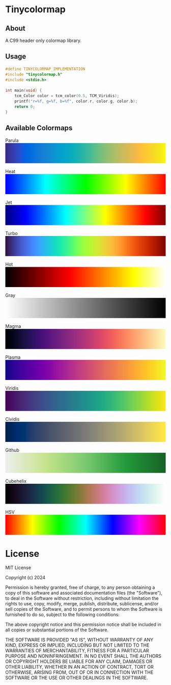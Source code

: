 # Tinycolormap

## About

A C99 header only colormap library.

## Usage

```C
#define TINYCOLORMAP_IMPLEMENTATION
#include "tinycolormap.h"
#include <stdio.h>

int main(void) {
    tcm_Color color = tcm_color(0.5, TCM_Viridis);
    printf("r=%f, g=%f, b=%f", color.r, color.g, color.b);
    return 0;
}
```

## Available Colormaps

Parula <br>
![Parula](./test/parula.bmp)

Heat <br>
![Heat](./test/heat.bmp)

Jet <br>
![Jet](./test/jet.bmp)

Turbo <br>
![Turbo](./test/turbo.bmp)

Hot <br>
![Hot](./test/hot.bmp)

Gray <br>
![Gray](./test/gray.bmp)

Magma <br>
![Magma](./test/magma.bmp)

Plasma <br>
![Plasma](./test/plasma.bmp)

Viridis <br>
![Viridis](./test/viridis.bmp)

Cividis <br>
![Cividis](./test/cividis.bmp)

Github <br>
![Github](./test/github.bmp)

Cubehelix <br>
![Cubehelix](./test/cubehelix.bmp)

HSV <br>
![HSV](./test/hsv.bmp)

# License

 MIT License

 Copyright (c) 2024

 Permission is hereby granted, free of charge, to any person obtaining a copy
 of this software and associated documentation files (the "Software"), to deal
 in the Software without restriction, including without limitation the rights
 to use, copy, modify, merge, publish, distribute, sublicense, and/or sell
 copies of the Software, and to permit persons to whom the Software is
 furnished to do so, subject to the following conditions:

 The above copyright notice and this permission notice shall be included in all
 copies or substantial portions of the Software.

 THE SOFTWARE IS PROVIDED "AS IS", WITHOUT WARRANTY OF ANY KIND, EXPRESS OR
 IMPLIED, INCLUDING BUT NOT LIMITED TO THE WARRANTIES OF MERCHANTABILITY,
 FITNESS FOR A PARTICULAR PURPOSE AND NONINFRINGEMENT. IN NO EVENT SHALL THE
 AUTHORS OR COPYRIGHT HOLDERS BE LIABLE FOR ANY CLAIM, DAMAGES OR OTHER
 LIABILITY, WHETHER IN AN ACTION OF CONTRACT, TORT OR OTHERWISE, ARISING FROM,
 OUT OF OR IN CONNECTION WITH THE SOFTWARE OR THE USE OR OTHER DEALINGS IN THE
 SOFTWARE.


